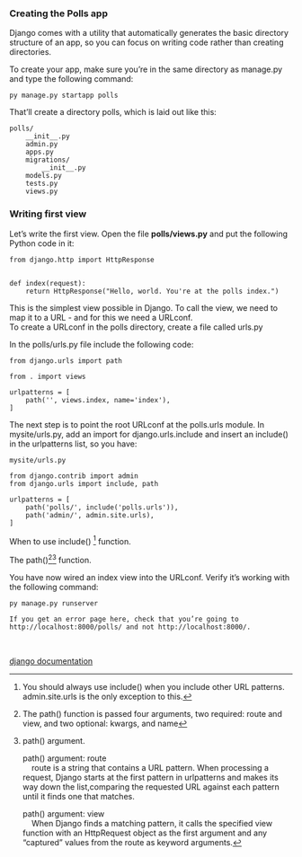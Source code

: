 ### Creating the Polls app

Django comes with a utility that automatically generates the basic directory structure of an app, so you can focus on writing code rather than creating directories.  

To create your app, make sure you’re in the same directory as manage.py and type the following command:

```
py manage.py startapp polls
```

That’ll create a directory polls, which is laid out like this:

```
polls/
    __init__.py
    admin.py
    apps.py
    migrations/
        __init__.py
    models.py
    tests.py
    views.py
```

### Writing first view

Let’s write the first view. Open the file **polls/views.py** and put the following Python code in it:

```
from django.http import HttpResponse


def index(request):
    return HttpResponse("Hello, world. You're at the polls index.")
```

This is the simplest view possible in Django. To call the view, we need to map it to a URL - and for this we need a URLconf.  
To create a URLconf in the polls directory, create a file called urls.py  

In the polls/urls.py file include the following code:  
```
from django.urls import path

from . import views

urlpatterns = [
    path('', views.index, name='index'),
]
```
The next step is to point the root URLconf at the polls.urls module. In mysite/urls.py, add an import for django.urls.include and insert an include() in the urlpatterns list, so you have:  

`mysite/urls.py`

```
from django.contrib import admin
from django.urls import include, path

urlpatterns = [
    path('polls/', include('polls.urls')),
    path('admin/', admin.site.urls),
]
```
When to use include() [^1] function.
[^1]: You should always use include() when you include other URL patterns. admin.site.urls is the only exception to this.

The path()[^2][^3] function.
[^2]: The path() function is passed four arguments, two required: route and view, and two optional: kwargs, and name


[^3]: path() argument.  

    path() argument: route  
    &nbsp; &nbsp; route is a string that contains a URL pattern. When processing a request, Django starts at the first pattern in urlpatterns and makes its way down the list,comparing the requested URL against each pattern until it finds one that matches.
    
    path() argument: view  
    &nbsp; &nbsp; When Django finds a matching pattern, it calls the specified view function with an HttpRequest object as the first argument and any “captured” values from the      route as keyword arguments.
    

You have now wired an index view into the URLconf. Verify it’s working with the following command:
```
py manage.py runserver
```

`If you get an error page here, check that you’re going to http://localhost:8000/polls/ and not http://localhost:8000/.`

&nbsp;  

[django documentation](https://docs.djangoproject.com/en/4.0/intro/tutorial01/#id3)



